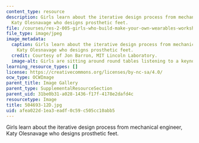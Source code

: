 ```yaml
---
content_type: resource
description: Girls learn about the iterative design process from mechanical engineer,
  Katy Olesnavage who designs prosthetic feet.
file: /courses/res-2-005-girls-who-build-make-your-own-wearables-workshop-spring-2015/afea022d1ea3eadf0c59c505cc10abb5_504693-12D.jpg
file_type: image/jpeg
image_metadata:
  caption: Girls learn about the iterative design process from mechanical engineer,
    Katy Olesnavage who designs prosthetic feet.
  credit: Courtesy of Jon Barron, MIT Lincoln Laboratory.
  image-alt: Girls are sitting around round tables listening to a keynote lecture.
learning_resource_types: []
license: https://creativecommons.org/licenses/by-nc-sa/4.0/
ocw_type: OCWImage
parent_title: Image Gallery
parent_type: SupplementalResourceSection
parent_uid: 31be0b31-a028-1436-f17f-4178e2dafd4c
resourcetype: Image
title: 504693-12D.jpg
uid: afea022d-1ea3-eadf-0c59-c505cc10abb5
---
```

Girls learn about the iterative design process from mechanical engineer, Katy Olesnavage who designs prosthetic feet.